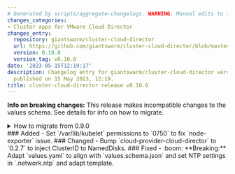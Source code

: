 ```yaml
---
# Generated by scripts/aggregate-changelogs. WARNING: Manual edits to this files will be overwritten.
changes_categories:
- Cluster apps for VMware Cloud Director
changes_entry:
  repository: giantswarm/cluster-cloud-director
  url: https://github.com/giantswarm/cluster-cloud-director/blob/master/CHANGELOG.md#0100---2023-05-15
  version: 0.10.0
  version_tag: v0.10.0
date: '2023-05-15T12:19:17'
description: Changelog entry for giantswarm/cluster-cloud-director version 0.10.0,
  published on 15 May 2023, 12:19.
title: cluster-cloud-director release v0.10.0
---
```


**Info on breaking changes:** This release makes incompatible changes to the values schema. See details for info on how to migrate.
<details>
<summary>How to migrate from 0.9.0</summary>
To migrate values from cluster-cloud-director 0.9.0, we provide below [yq](https://mikefarah.gitbook.io/yq/) script, which assumes your values (not a ConfigMap!) are available in the file `values.yaml`. Note that the file will be overwritten.
```bash
yq eval --inplace '
  with(select(.ntp != null); .network.ntp = .ntp) |
  del(.ntp)
' ./values.yaml
```
</details>
### Added
- Set `/var/lib/kubelet` permissions to `0750` to fix `node-exporter` issue.
### Changed
- Bump `cloud-provider-cloud-director` to `0.2.7` to inject ClusterID to NamedDisks.
### Fixed
- :boom: **Breaking:** Adapt `values.yaml` to align with `values.schema.json` and set NTP settings in `.network.ntp` and adapt template.
